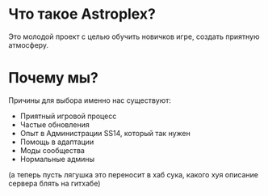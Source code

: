 # Что такое Astroplex?
Это молодой проект с целью обучить новичков игре, создать приятную атмосферу.

# Почему мы?
Причины для выбора именно нас существуют:

- Приятный игровой процесс
- Частые обновления
- Опыт в Администрации SS14, который так нужен
- Помощь в адаптации
- Моды сообщества
- Нормальные админы

(а теперь пусть лягушка это переносит в хаб сука, какого хуя описание сервера блять на гитхабе)